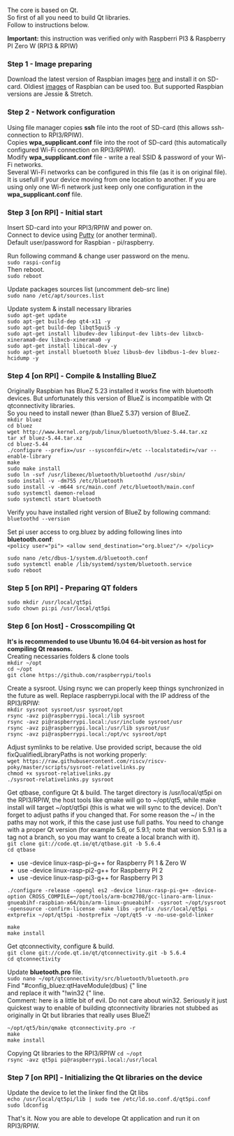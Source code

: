 The core is based on Qt.<br/>
So first of all you need to build Qt libraries.<br/>
Follow to instructions below.<br/>

**Important:** this instruction was verified only with Raspberri PI3 & Raspberry PI Zero W (RPI3 & RPIW)

### Step 1 - Image preparing
Download the latest version of Raspbian images [here](https://www.raspberrypi.org/downloads/raspbian/) and install it on SD-card.
Oldiest [images](https://downloads.raspberrypi.org/raspbian/images/) of Raspbian can be used too. But supported Raspbian versions are Jessie & Stretch.

### Step 2 - Network configuration 
Using file manager copies **ssh** file into the root of SD-card (this allows ssh-connection to RPI3/RPIW).<br/>
Copies **wpa_supplicant.conf** file into the root of SD-card (this automatically configured Wi-Fi connection on RPI3/RPIW).<br/>
Modify **wpa_supplicant.conf** file - write a real SSID & password of your Wi-Fi networks. <br/>
Several Wi-Fi networks can be configured in this file (as it is on original file). It is usefull if your device moving from one location to another. If you are using only one Wi-fi network just keep only one configuration in the **wpa_supplicant.conf** file. <br/>

### Step 3 [on RPI] - Initial start
Insert SD-card into your RPI3/RPIW and power on.<br/> 
Connect to device using [Putty](www.putty.org) (or another terminal).<br/>
Default user/password for Raspbian - pi/raspberry.<br/>

Run following command & change user password on the menu.<br/>
`sudo raspi-config`<br/>
Then reboot.<br/>
`sudo reboot`<br/>

Update packages sources list (uncomment deb-src line)<br/>
`sudo nano /etc/apt/sources.list`<br/>

Update system & install necessary libraries<br/>
`sudo apt-get update`<br/>
`sudo apt-get build-dep qt4-x11 -y`<br/>
`sudo apt-get build-dep libqt5gui5 -y`<br/>
`sudo apt-get install libudev-dev libinput-dev libts-dev libxcb-xinerama0-dev libxcb-xinerama0 -y`<br/>
`sudo apt-get install libical-dev -y`<br/>
`sudo apt-get install bluetooth bluez libusb-dev libdbus-1-dev bluez-hcidump -y`<br/>

### Step 4 [on RPI] - Compile & Installing BlueZ
Originally Raspbian has BlueZ 5.23 installed it works fine with bluetooth devices. But unfortunately this version of BlueZ is incompatible with Qt qtconnectivity libraries.<br/> 
So you need to install newer (than BlueZ 5.37) version of BlueZ.<br/>
`mkdir bluez`<br/>
`cd bluez`<br/>
`wget http://www.kernel.org/pub/linux/bluetooth/bluez-5.44.tar.xz`<br/>
`tar xf bluez-5.44.tar.xz`<br/>
`cd bluez-5.44`<br/>
`./configure --prefix=/usr --sysconfdir=/etc --localstatedir=/var --enable-library`<br/>
`make`<br/>
`sudo make install`<br/>
`sudo ln -svf /usr/libexec/bluetooth/bluetoothd /usr/sbin/`<br/>
`sudo install -v -dm755 /etc/bluetooth`<br/>
`sudo install -v -m644 src/main.conf /etc/bluetooth/main.conf`<br/>
`sudo systemctl daemon-reload`<br/>
`sudo systemctl start bluetooth`<br/>

Verify you have installed right version of BlueZ by following command:<br/>
`bluetoothd --version`<br/>

Set pi user access to org.bluez by adding following lines into **bluetooth.conf**:<br/>
``
 <policy user="pi">
    <allow send_destination="org.bluez"/>
  </policy>
``

`sudo nano /etc/dbus-1/system.d/bluetooth.conf`<br/>
`sudo systemctl enable /lib/systemd/system/bluetooth.service`<br/>
`sudo reboot`<br/>


### Step 5 [on RPI] - Preparing QT folders
`sudo mkdir /usr/local/qt5pi`<br/>
`sudo chown pi:pi /usr/local/qt5pi`<br/>


### Step 6 [on Host] - Crosscompiling Qt
**It's is recommended to use Ubuntu 16.04 64-bit version as host for compiling Qt reasons.**<br/>
Creating necessaries folders & clone tools<br/>
`mkdir ~/opt`<br/>
`cd ~/opt`<br/>
`git clone https://github.com/raspberrypi/tools`<br/>

Create a sysroot. Using rsync we can properly keep things synchronized in the future as well. Replace raspberrypi.local with the IP address of the RPI3/RPIW:<br/>
`mkdir sysroot sysroot/usr sysroot/opt`<br/>
`rsync -avz pi@raspberrypi.local:/lib sysroot`<br/>
`rsync -avz pi@raspberrypi.local:/usr/include sysroot/usr`<br/>
`rsync -avz pi@raspberrypi.local:/usr/lib sysroot/usr`<br/>
`rsync -avz pi@raspberrypi.local:/opt/vc sysroot/opt`<br/>

Adjust symlinks to be relative. Use provided script, because the old fixQualifiedLibraryPaths is not working properly:<br/>
`wget https://raw.githubusercontent.com/riscv/riscv-poky/master/scripts/sysroot-relativelinks.py`<br/>
`chmod +x sysroot-relativelinks.py`<br/>
`./sysroot-relativelinks.py sysroot`<br/>

Get qtbase, configure Qt & build. The target directory is /usr/local/qt5pi on the RPI3/RPIW, the host tools like qmake will go to ~/opt/qt5, while make install will target ~/opt/qt5pi (this is what we will sync to the device). Don't forget to adjust paths if you changed that. For some reason the ~/ in the paths may not work, if this the case just use full paths. You need to change <qt-version> with a proper Qt version (for example 5.6, or 5.9.1; note that version 5.9.1 is a tag not a branch, so you may want to create a local branch with it). <br/>
`git clone git://code.qt.io/qt/qtbase.git -b 5.6.4`<br/>
`cd qtbase`<br/>
 - use -device linux-rasp-pi-g++ for Raspberry PI 1 & Zero W
 - use -device linux-rasp-pi2-g++ for Raspberry PI 2
 - use -device linux-rasp-pi3-g++ for Raspberry PI 3<br/>
 
`./configure -release -opengl es2 -device linux-rasp-pi-g++ -device-option CROSS_COMPILE=~/opt/tools/arm-bcm2708/gcc-linaro-arm-linux-gnueabihf-raspbian-x64/bin/arm-linux-gnueabihf- -sysroot ~/opt/sysroot -opensource -confirm-license -make libs -prefix /usr/local/qt5pi -extprefix ~/opt/qt5pi -hostprefix ~/opt/qt5 -v -no-use-gold-linker` <br/>

`make`<br/>
`make install`<br/>

Get qtconnectivity, configure & build. <br/>
`git clone git://code.qt.io/qt/qtconnectivity.git -b 5.6.4`<br/>
`cd qtconnectivity`<br/>
 
 Update **bluetooth.pro** file. <br/>
 `sudo nano ~/opt/qtconnectivity/src/bluetooth/bluetooth.pro`<br/>
 Find "#config_bluez:qtHaveModule(dbus) {" line<br/>
 and replace it with "!win32 {" line.<br/>
 Comment: here is a little bit of evil. Do not care about win32. Seriously it just quickest way to enable of building qtconnectivity libraries not stubbed as originally in Qt but libraries that really uses BlueZ!
 
`~/opt/qt5/bin/qmake qtconnectivity.pro -r`<br/>
`make`<br/>
`make install`<br/>

Copying Qt libraries to the RPI3/RPIW
`cd ~/opt`<br/>
`rsync -avz qt5pi pi@raspberrypi.local:/usr/local`<br/>

### Step 7 [on RPI] - Initializing the Qt libraries on the device
Update the device to let the linker find the Qt libs<br/>
`echo /usr/local/qt5pi/lib | sudo tee /etc/ld.so.conf.d/qt5pi.conf`<br/>
`sudo ldconfig`<br/>

That's it. Now you are able to develope Qt application and run it on RPI3/RPIW. 

